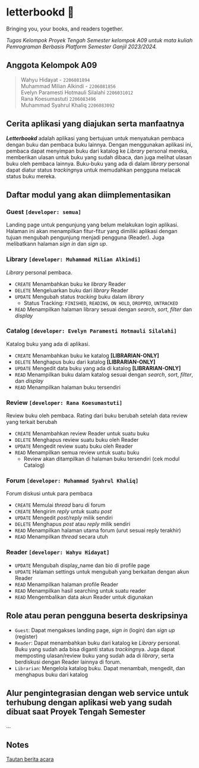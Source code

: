 # letterbookd 📖

Bringing you, your books, and readers together.

*Tugas Kelompok Proyek Tengah Semester kelompok A09 untuk mata kuliah Pemrograman Berbasis Platform Semester Ganjil 2023/2024.*

## Anggota Kelompok A09

> Wahyu Hidayat - `2206081894`  
> Muhammad Milian Alkindi - `2206081856`  
> Evelyn Paramesti Hotmauli Silalahi `2206031012`  
> Rana Koesumastuti `2206083496`  
> Muhammad Syahrul Khaliq `2206083092`  

## Cerita aplikasi yang diajukan serta manfaatnya

***Letterbookd*** adalah aplikasi yang bertujuan untuk menyatukan pembaca dengan buku dan pembaca buku lainnya.
Dengan menggunakan aplikasi ini, pembaca dapat menyimpan buku dari katalog ke *Library* personal mereka, memberikan ulasan
untuk buku yang sudah dibaca, dan juga melihat ulasan buku oleh pembaca lainnya.
Buku-buku yang ada di dalam *library* personal dapat diatur status *tracking*nya untuk memudahkan pengguna melacak status buku mereka.

## Daftar modul yang akan diimplementasikan

### Guest `[developer: semua]`

Landing page untuk pengunjung yang belum melakukan login aplikasi.
Halaman ini akan menampilkan fitur-fitur yang dimiliki aplikasi dengan tujuan mengubah pengunjung menjadi pengguna (Reader).
Juga melibatkann halaman *sign in* dan *sign up*.

### Library `[developer: Muhammad Milian Alkindi]`

*Library* personal pembaca.

- `CREATE` Menambahkan buku ke *library* Reader
- `DELETE` Mengeluarkan buku dari *library* Reader
- `UPDATE` Mengubah status *tracking* buku dalam *library*
  - Status Tracking: `FINISHED`, `READING`, `ON HOLD`, `DROPPED`, `UNTRACKED`
- `READ` Menampilkan halaman library sesuai dengan *search*, *sort*, *filter* dan *display*

### Catalog `[developer: Evelyn Paramesti Hotmauli Silalahi]`

Katalog buku yang ada di aplikasi.

- `CREATE` Menambahkan buku ke katalog **\[LIBRARIAN-ONLY\]**
- `DELETE` Menghapus buku dari katalog **\[LIBRARIAN-ONLY\]**
- `UPDATE` Mengedit data buku yang ada di katalog **\[LIBRARIAN-ONLY\]**
- `READ` Menampilkan buku dalam katalog sesuai dengan *search*, *sort*, *filter*, dan *display*
- `READ` Menampilkan halaman buku tersendiri

### Review `[developer: Rana Koesumastuti]`

Review buku oleh pembaca. Rating dari buku berubah setelah data review yang terkait berubah

- `CREATE` Menambahkan review Reader untuk suatu buku
- `DELETE` Menghapus review suatu buku oleh Reader
- `UPDATE` Mengedit review suatu buku oleh Reader
- `READ` Menampilkan semua review untuk suatu buku
  - Review akan ditampilkan di halaman buku tersendiri (cek modul Catalog)

### Forum `[developer: Muhammad Syahrul Khaliq]`

Forum diskusi untuk para pembaca

- `CREATE` Memulai *thread* baru di forum
- `CREATE` Mengirim *reply* untuk suatu *post*
- `UPDATE` Mengedit *post/reply* milik sendiri
- `DELETE` Menghapus *post* atau *reply* milik sendiri
- `READ` Menampilkan halaman utama forum (urut sesuai reply terakhir)
- `READ` Menampilkan *thread* secara utuh

### Reader `[developer: Wahyu Hidayat]`

- `UPDATE` Mengubah display_name dan bio di profile page
- `UPDATE` Halaman settings untuk mengubah yang berkaitan dengan akun Reader
- `READ` Menampilkan halaman profile Reader
- `READ` Menampilkan hasil searching untuk suatu reader
- `READ` Mengembalikan data akun Reader untuk digunakan

## Role atau peran pengguna beserta deskripsinya

- `Guest`: Dapat mengakses landing page, *sign in* (login) dan *sign up* (register)
- `Reader`: Dapat menambahkan buku dari katalog ke *Library* personal. Buku yang sudah ada bisa diganti status *tracking*nya. Juga dapat memposting ulasan/review buku yang sudah ada di *library*, serta berdiskusi dengan Reader lainnya di forum.
- `Librarian`: Mengelola katalog buku. Dapat menambah, mengedit, dan menghapus buku dari katalog

## Alur pengintegrasian dengan web service untuk terhubung dengan aplikasi web yang sudah dibuat saat Proyek Tengah Semester

...

## Notes

[Tautan berita acara](https://docs.google.com/spreadsheets/d/1UNGaPaQ8nQ7zmio4M-HZPhDgXyd9DHPIPtkiBV2v9Vc/view/)